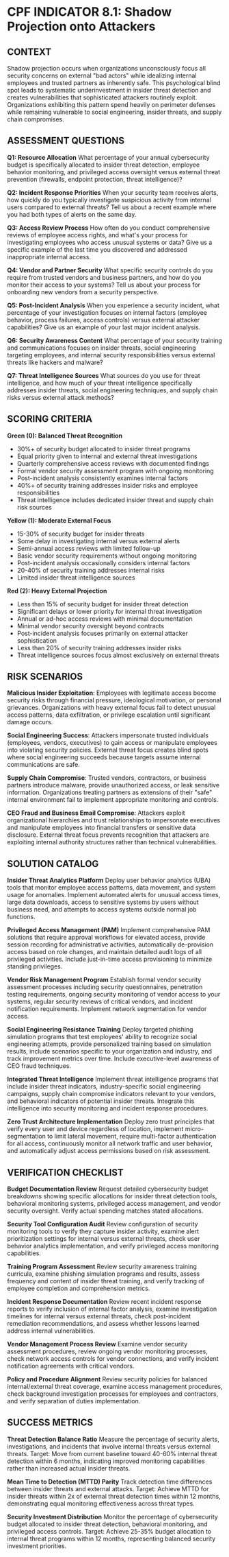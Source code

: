 # CPF INDICATOR 8.1: Shadow Projection onto Attackers

## CONTEXT

Shadow projection occurs when organizations unconsciously focus all security concerns on external "bad actors" while idealizing internal employees and trusted partners as inherently safe. This psychological blind spot leads to systematic underinvestment in insider threat detection and creates vulnerabilities that sophisticated attackers routinely exploit. Organizations exhibiting this pattern spend heavily on perimeter defenses while remaining vulnerable to social engineering, insider threats, and supply chain compromises.

## ASSESSMENT QUESTIONS

**Q1: Resource Allocation**
What percentage of your annual cybersecurity budget is specifically allocated to insider threat detection, employee behavior monitoring, and privileged access oversight versus external threat prevention (firewalls, endpoint protection, threat intelligence)?

**Q2: Incident Response Priorities**
When your security team receives alerts, how quickly do you typically investigate suspicious activity from internal users compared to external threats? Tell us about a recent example where you had both types of alerts on the same day.

**Q3: Access Review Process**
How often do you conduct comprehensive reviews of employee access rights, and what's your process for investigating employees who access unusual systems or data? Give us a specific example of the last time you discovered and addressed inappropriate internal access.

**Q4: Vendor and Partner Security**
What specific security controls do you require from trusted vendors and business partners, and how do you monitor their access to your systems? Tell us about your process for onboarding new vendors from a security perspective.

**Q5: Post-Incident Analysis**
When you experience a security incident, what percentage of your investigation focuses on internal factors (employee behavior, process failures, access controls) versus external attacker capabilities? Give us an example of your last major incident analysis.

**Q6: Security Awareness Content**
What percentage of your security training and communications focuses on insider threats, social engineering targeting employees, and internal security responsibilities versus external threats like hackers and malware?

**Q7: Threat Intelligence Sources**
What sources do you use for threat intelligence, and how much of your threat intelligence specifically addresses insider threats, social engineering techniques, and supply chain risks versus external attack methods?

## SCORING CRITERIA

**Green (0): Balanced Threat Recognition**
- 30%+ of security budget allocated to insider threat programs
- Equal priority given to internal and external threat investigations
- Quarterly comprehensive access reviews with documented findings
- Formal vendor security assessment program with ongoing monitoring
- Post-incident analysis consistently examines internal factors
- 40%+ of security training addresses insider risks and employee responsibilities
- Threat intelligence includes dedicated insider threat and supply chain risk sources

**Yellow (1): Moderate External Focus**
- 15-30% of security budget for insider threats
- Some delay in investigating internal versus external alerts
- Semi-annual access reviews with limited follow-up
- Basic vendor security requirements without ongoing monitoring
- Post-incident analysis occasionally considers internal factors
- 20-40% of security training addresses internal risks
- Limited insider threat intelligence sources

**Red (2): Heavy External Projection**
- Less than 15% of security budget for insider threat detection
- Significant delays or lower priority for internal threat investigation
- Annual or ad-hoc access reviews with minimal documentation
- Minimal vendor security oversight beyond contracts
- Post-incident analysis focuses primarily on external attacker sophistication
- Less than 20% of security training addresses insider risks
- Threat intelligence sources focus almost exclusively on external threats

## RISK SCENARIOS

**Malicious Insider Exploitation**: Employees with legitimate access become security risks through financial pressure, ideological motivation, or personal grievances. Organizations with heavy external focus fail to detect unusual access patterns, data exfiltration, or privilege escalation until significant damage occurs.

**Social Engineering Success**: Attackers impersonate trusted individuals (employees, vendors, executives) to gain access or manipulate employees into violating security policies. External threat focus creates blind spots where social engineering succeeds because targets assume internal communications are safe.

**Supply Chain Compromise**: Trusted vendors, contractors, or business partners introduce malware, provide unauthorized access, or leak sensitive information. Organizations treating partners as extensions of their "safe" internal environment fail to implement appropriate monitoring and controls.

**CEO Fraud and Business Email Compromise**: Attackers exploit organizational hierarchies and trust relationships to impersonate executives and manipulate employees into financial transfers or sensitive data disclosure. External threat focus prevents recognition that attackers are exploiting internal authority structures rather than technical vulnerabilities.

## SOLUTION CATALOG

**Insider Threat Analytics Platform**
Deploy user behavior analytics (UBA) tools that monitor employee access patterns, data movement, and system usage for anomalies. Implement automated alerts for unusual access times, large data downloads, access to sensitive systems by users without business need, and attempts to access systems outside normal job functions.

**Privileged Access Management (PAM)**
Implement comprehensive PAM solutions that require approval workflows for elevated access, provide session recording for administrative activities, automatically de-provision access based on role changes, and maintain detailed audit logs of all privileged activities. Include just-in-time access provisioning to minimize standing privileges.

**Vendor Risk Management Program**
Establish formal vendor security assessment processes including security questionnaires, penetration testing requirements, ongoing security monitoring of vendor access to your systems, regular security reviews of critical vendors, and incident notification requirements. Implement network segmentation for vendor access.

**Social Engineering Resistance Training**
Deploy targeted phishing simulation programs that test employees' ability to recognize social engineering attempts, provide personalized training based on simulation results, include scenarios specific to your organization and industry, and track improvement metrics over time. Include executive-level awareness of CEO fraud techniques.

**Integrated Threat Intelligence**
Implement threat intelligence programs that include insider threat indicators, industry-specific social engineering campaigns, supply chain compromise indicators relevant to your vendors, and behavioral indicators of potential insider threats. Integrate this intelligence into security monitoring and incident response procedures.

**Zero Trust Architecture Implementation**
Deploy zero trust principles that verify every user and device regardless of location, implement micro-segmentation to limit lateral movement, require multi-factor authentication for all access, continuously monitor all network traffic and user behavior, and automatically adjust access permissions based on risk assessment.

## VERIFICATION CHECKLIST

**Budget Documentation Review**
Request detailed cybersecurity budget breakdowns showing specific allocations for insider threat detection tools, behavioral monitoring systems, privileged access management, and vendor security oversight. Verify actual spending matches stated allocations.

**Security Tool Configuration Audit**
Review configuration of security monitoring tools to verify they capture insider activity, examine alert prioritization settings for internal versus external threats, check user behavior analytics implementation, and verify privileged access monitoring capabilities.

**Training Program Assessment**
Review security awareness training curricula, examine phishing simulation programs and results, assess frequency and content of insider threat training, and verify tracking of employee completion and comprehension metrics.

**Incident Response Documentation**
Review recent incident response reports to verify inclusion of internal factor analysis, examine investigation timelines for internal versus external threats, check post-incident remediation recommendations, and assess whether lessons learned address internal vulnerabilities.

**Vendor Management Process Review**
Examine vendor security assessment procedures, review ongoing vendor monitoring processes, check network access controls for vendor connections, and verify incident notification agreements with critical vendors.

**Policy and Procedure Alignment**
Review security policies for balanced internal/external threat coverage, examine access management procedures, check background investigation processes for employees and contractors, and verify separation of duties implementation.

## SUCCESS METRICS

**Threat Detection Balance Ratio**
Measure the percentage of security alerts, investigations, and incidents that involve internal threats versus external threats. Target: Move from current baseline toward 40-60% internal threat detection within 6 months, indicating improved monitoring capabilities rather than increased actual insider threats.

**Mean Time to Detection (MTTD) Parity**
Track detection time differences between insider threats and external attacks. Target: Achieve MTTD for insider threats within 2x of external threat detection times within 12 months, demonstrating equal monitoring effectiveness across threat types.

**Security Investment Distribution**
Monitor the percentage of cybersecurity budget allocated to insider threat detection, behavioral monitoring, and privileged access controls. Target: Achieve 25-35% budget allocation to internal threat programs within 12 months, representing balanced security investment priorities.